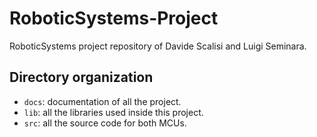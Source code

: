 # RoboticSystems-Project
RoboticSystems project repository of Davide Scalisi and Luigi Seminara.

## Directory organization
-	`docs`:	documentation of all the project.
-	`lib`:	all the libraries used inside this project.
-	`src`:	all the source code for both MCUs.
